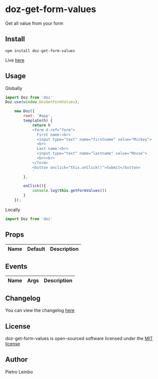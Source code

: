 # doz-get-form-values
Get all value from your form

## Install
```
npm install doz-get-form-values
```

Live <a href="https://dozjs-cmp.github.io/doz-get-form-values/dist/">here</a>


## Usage

Globally
```javascript
import Doz from 'doz'
Doz.use(window.DozGetFormValues);

    new Doz({
        root: '#app',
        template(h) {
            return h`
            <form d-ref="form">
              First name:<br>
              <input type="text" name="firstname" value="Mickey">
              <br>
              Last name:<br>
              <input type="text" name="lastname" value="Mouse">
              <br><br>
            </form>
            <button onclick="this.onClick()">Submit</button>
            `
        },

        onClick(){
            console.log(this.getFormValues())
        }
    });

```

Locally
```javascript
import Doz from 'doz'

```

## Props
| Name | Default | Description |
| ---- | ------- | ----------- |

## Events

| Name | Args | Description |
| ---- | ------- | ----------- |


## Changelog
You can view the changelog <a target="_blank" href="https://github.com/dozjs-cmp/doz-get-form-values/blob/master/CHANGELOG.md">here</a>

## License
doz-get-form-values is open-sourced software licensed under the <a target="_blank" href="http://opensource.org/licenses/MIT">MIT license</a>

## Author
Pietro Lembo